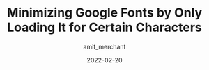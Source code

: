 ---
author: amit_merchant
date: 2022-02-20
draft: true
tags:
  - typography
  - fonts
  - performance
target_url: https://www.amitmerchant.com/minimizing-google-fonts-by-loading-it-for-certain-characters/
title: Minimizing Google Fonts by Only Loading It for Certain Characters
---